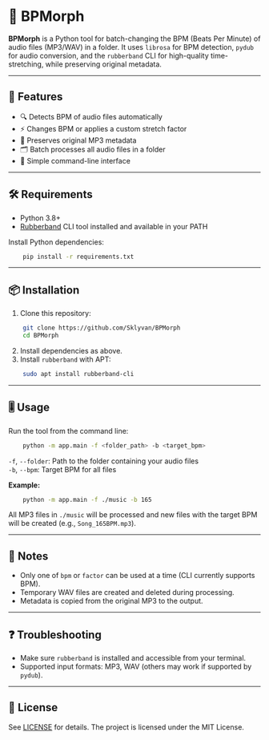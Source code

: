 # 🎵 BPMorph

**BPMorph** is a Python tool for batch-changing the BPM (Beats Per Minute) of audio files (MP3/WAV) in a folder. It uses `librosa` for BPM detection, `pydub` for audio conversion, and the `rubberband` CLI for high-quality time-stretching, while preserving original metadata.

---

## 🚀 Features

- 🔍 Detects BPM of audio files automatically
- ⚡ Changes BPM or applies a custom stretch factor
- 🎼 Preserves original MP3 metadata
- 🗂️ Batch processes all audio files in a folder
- 🐍 Simple command-line interface

---

## 🛠️ Requirements

- Python 3.8+
- [Rubberband](https://breakfastquay.com/rubberband/) CLI tool installed and available in your PATH

Install Python dependencies:

```bash
    pip install -r requirements.txt
```

---

## 📦 Installation

1. Clone this repository:
```bash
    git clone https://github.com/Sklyvan/BPMorph
    cd BPMorph
```
2. Install dependencies as above.
3. Install `rubberband` with APT:
```bash
    sudo apt install rubberband-cli
```

---

## 🎚️ Usage

Run the tool from the command line:

```bash
    python -m app.main -f <folder_path> -b <target_bpm>
```
`-f`, `--folder`: Path to the folder containing your audio files <br>
`-b`, `--bpm`: Target BPM for all files

**Example:**

```bash
    python -m app.main -f ./music -b 165
```

All MP3 files in `./music` will be processed and new files with the target BPM will be created (e.g., `Song_165BPM.mp3`).

---

## 📝 Notes

- Only one of `bpm` or `factor` can be used at a time (CLI currently supports BPM).
- Temporary WAV files are created and deleted during processing.
- Metadata is copied from the original MP3 to the output.

---

## ❓ Troubleshooting

- Make sure `rubberband` is installed and accessible from your terminal.
- Supported input formats: MP3, WAV (others may work if supported by `pydub`).

---

## 📄 License

See [LICENSE](LICENSE) for details. The project is licensed under the MIT License.

